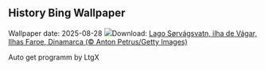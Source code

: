 ## History Bing Wallpaper
Wallpaper date: 2025-08-28
![](https://www.bing.com/th?id=OHR.FaroeLake_PT-BR9196671345_UHD.jpg&w=1000)Download: [Lago Sørvágsvatn, ilha de Vágar, Ilhas Faroe, Dinamarca (© Anton Petrus/Getty Images)](https://www.bing.com/th?id=OHR.FaroeLake_PT-BR9196671345_UHD.jpg)

Auto get programm by LtgX
